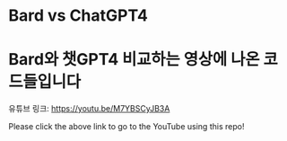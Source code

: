 # Bard vs ChatGPT4
# Bard와 챗GPT4 비교하는 영상에 나온 코드들입니다

유튜브 링크: https://youtu.be/M7YBSCyJB3A

Please click the above link to go to the YouTube using this repo!
